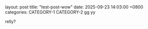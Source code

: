 layout: post
title: "test-post-wow"
date: 2025-09-23 14:03:00 +0800
categories: CATEGORY-1 CATEGORY-2 gg yy

relly?
